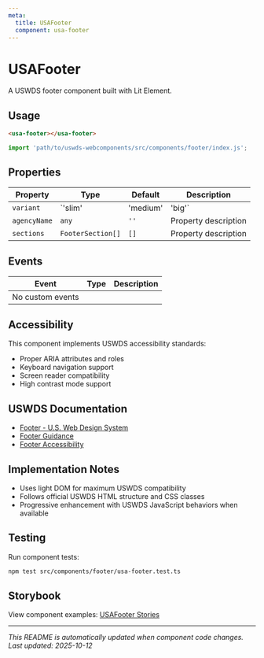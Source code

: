 ```yaml
---
meta:
  title: USAFooter
  component: usa-footer
---
```


# USAFooter

A USWDS footer component built with Lit Element.

## Usage

```html
<usa-footer></usa-footer>
```

```javascript
import 'path/to/uswds-webcomponents/src/components/footer/index.js';
```

## Properties

| Property | Type | Default | Description |
|----------|------|---------|-------------|
| `variant` | `'slim' | 'medium' | 'big'` | `'medium'` | Property description |
| `agencyName` | `any` | `''` | Property description |
| `sections` | `FooterSection[]` | `[]` | Property description |

## Events

| Event | Type | Description |
|-------|------|-------------|
| No custom events | | |

## Accessibility

This component implements USWDS accessibility standards:

- Proper ARIA attributes and roles
- Keyboard navigation support
- Screen reader compatibility
- High contrast mode support

## USWDS Documentation

- [Footer - U.S. Web Design System](https://designsystem.digital.gov/components/footer/)
- [Footer Guidance](https://designsystem.digital.gov/components/footer/#guidance)
- [Footer Accessibility](https://designsystem.digital.gov/components/footer/#accessibility)

## Implementation Notes

- Uses light DOM for maximum USWDS compatibility
- Follows official USWDS HTML structure and CSS classes
- Progressive enhancement with USWDS JavaScript behaviors when available

## Testing

Run component tests:

```bash
npm test src/components/footer/usa-footer.test.ts
```

## Storybook

View component examples: [USAFooter Stories](http://localhost:6006/?path=/story/components-footer)

---

_This README is automatically updated when component code changes._
_Last updated: 2025-10-12_
